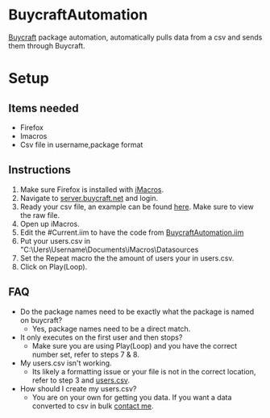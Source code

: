 # BuycraftAutomation
[Buycraft](www.buycraft.net) package automation, automatically pulls data from a csv and sends them through Buycraft.

# Setup
## Items needed
- Firefox
- Imacros
- Csv file in username,package format

## Instructions
1. Make sure Firefox is installed with [iMacros](www.buycraft.net).
2. Navigate to [server.buycraft.net](server.buycraft.net) and login.
3. Ready your csv file, an example can be found [here](users.csv). Make sure to view the raw file.
4. Open up iMacros. 
5. Edit the #Current.iim to have the code from [BuycraftAutomation.iim](BuycraftAutomation.iim)
6. Put your users.csv in "C:\Uers\Username\Documents\iMacros\Datasources
7. Set the Repeat macro the the amount of users your in users.csv.
8. Click on Play(Loop).

## FAQ
- Do the package names need to be exactly what the package is named on buycraft?
  - Yes, package names need to be a direct match.
- It only executes on the first user and then stops?
  - Make sure you are using Play(Loop) and you have the correct number set, refer to steps 7 & 8.
- My users.csv isn't working.
  - Its likely a formatting issue or your file is not in the correct location, refer to step 3 and [users.csv](users.csv).
- How should I create my users.csv?
  - You are on your own for getting you data. If you want a data converted to csv in bulk [contact me](https://github.com/virustotalop/Contact).
